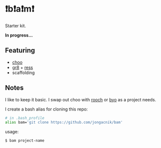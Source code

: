 # ❗️️b❗️a❗️m❗️

Starter kit.

**In progress...**

## Featuring

- [choo](https://github.com/yoshuawuyts/choo)
- [gr8](https://github.com/jongacnik/gr8) + [ress](https://github.com/filipelinhares/ress)
- scaffolding

## Notes

I like to keep it basic. I swap out choo with [rooch](https://github.com/yoshuawuyts/rooch) or [byo](https://github.com/jongacnik/byo) as a project needs.

I create a bash alias for cloning this repo:

```bash
# in .bash_profile
alias bam='git clone https://github.com/jongacnik/bam'
```

usage:

```bash
$ bam project-name
```
